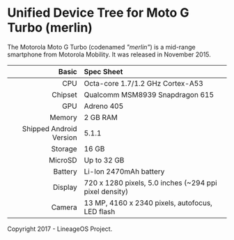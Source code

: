 Unified Device Tree for Moto G Turbo (merlin)
============================================

The Motorola Moto G Turbo (codenamed _"merlin"_) is a mid-range smartphone
from Motorola Mobility. It was released in November 2015.

Basic   | Spec Sheet
-------:|:-------------------------
CPU     | Octa-core 1.7/1.2 GHz Cortex-A53
Chipset | Qualcomm MSM8939 Snapdragon 615
GPU     | Adreno 405
Memory  | 2 GB RAM
Shipped Android Version | 5.1.1
Storage | 16 GB
MicroSD | Up to 32 GB
Battery | Li-Ion 2470mAh battery
Display | 720 x 1280 pixels, 5.0 inches (~294 ppi pixel density)
Camera  | 13 MP, 4160 x 2340 pixels, autofocus, LED flash

Copyright 2017 - LineageOS Project.

